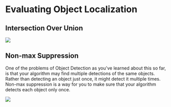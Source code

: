# Evaluating Object Localization

## Intersection Over Union

![](<../.gitbook/assets/screen-shot-2020-09-24-at-3.37.41-pm (1).png>)

## Non-max Suppression

One of the problems of Object Detection as you've learned about this so far, is that your algorithm may find multiple detections of the same objects. Rather than detecting an object just once, it might detect it multiple times. Non-max suppression is a way for you to make sure that your algorithm detects each object only once.

![](../.gitbook/assets/screen-shot-2020-09-24-at-3.47.07-pm.png)
